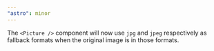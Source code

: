 ```yaml
---
"astro": minor
---
```


The `<Picture />` component will now use `jpg` and `jpeg` respectively as fallback formats when the original image is in those formats. 
